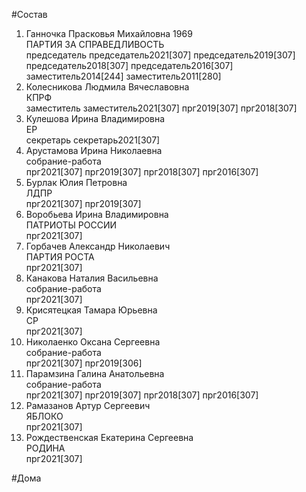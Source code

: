 #Состав  
1. Ганночка Прасковья Михайловна 1969  
    ПАРТИЯ ЗА СПРАВЕДЛИВОСТЬ  
    председатель председатель2021[307] председатель2019[307] председатель2018[307] председатель2016[307] заместитель2014[244] заместитель2011[280]  
2. Колесникова Людмила Вячеславовна  
    КПРФ  
    заместитель заместитель2021[307] прг2019[307] прг2018[307]  
3. Кулешова Ирина Владимировна  
    ЕР  
    секретарь секретарь2021[307]  
4. Арустамова Ирина Николаевна  
    собрание-работа  
    прг2021[307] прг2019[307] прг2018[307] прг2016[307]  
5. Бурлак Юлия Петровна  
    ЛДПР  
    прг2021[307] прг2019[307]  
6. Воробьева Ирина Владимировна  
    ПАТРИОТЫ РОССИИ  
    прг2021[307]  
7. Горбачев Александр Николаевич  
    ПАРТИЯ РОСТА  
    прг2021[307]  
8. Канакова Наталия Васильевна  
    собрание-работа  
    прг2021[307]  
9. Крисятецкая Тамара Юрьевна  
    СР  
    прг2021[307]  
10. Николаенко Оксана Сергеевна  
    собрание-работа  
    прг2021[307] прг2019[306]  
11. Парамзина Галина Анатольевна  
    собрание-работа  
    прг2021[307] прг2019[307] прг2018[307] прг2016[307]  
12. Рамазанов Артур Сергеевич  
    ЯБЛОКО  
    прг2021[307]  
13. Рождественская Екатерина Сергеевна  
    РОДИНА  
    прг2021[307]  
  
#Дома  
  
